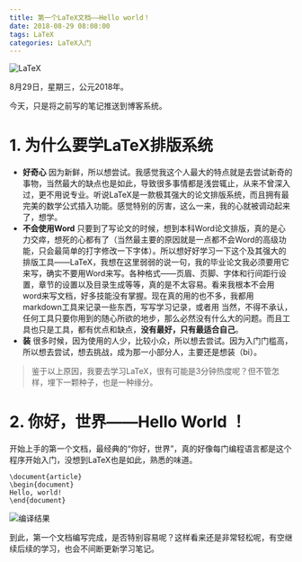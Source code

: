```yaml
---
title: 第一个LaTeX文档——Hello world！
date: 2018-08-29 08:08:00
tags: LaTeX
categories: LaTeX入门
---
```


![LaTeX](https://upload-images.jianshu.io/upload_images/3478485-618ca0df7bcf11e6.png?imageMogr2/auto-orient/strip%7CimageView2/2/w/1240)

8月29日，星期三，公元2018年。

今天，只是将之前写的笔记推送到博客系统。

<!--less-->

# 1. 为什么要学LaTeX排版系统
- **好奇心**
  因为新鲜，所以想尝试。我感觉我这个人最大的特点就是去尝试新奇的事物，当然最大的缺点也是如此，导致很多事情都是浅尝辄止，从来不曾深入过，更不用说专业。听说LaTeX是一款极其强大的论文排版系统，而且拥有最完美的数学公式插入功能。感觉特别的厉害，这么一来，我的心就被调动起来了，想学。
- **不会使用Word**
  只要到了写论文的时候，想到本科Word论文排版，真的是心力交瘁，想死的心都有了（当然最主要的原因就是一点都不会Word的高级功能，只会最简单的打字修改一下字体）。所以想好好学习一下这个及其强大的排版工具——LaTeX，我想在这里弱弱的说一句，我的毕业论文我必须要用它来写，确实不要用Word来写。各种格式——页眉、页脚、字体和行间距行设置，章节的设置以及目录生成等等，真的是不太容易。看来我根本不会用word来写文档，好多技能没有掌握。现在真的用的也不多，我都用markdown工具来记录一些东西，写写学习记录，或者用
  当然，不得不承认，任何工具只要你用到的随心所欲的地步，那么必然没有什么大的问题。而且工具也只是工具，都有优点和缺点，**没有最好，只有最适合自己**。
- **装**
  很多时候，因为使用的人少，比较小众，所以想去尝试。因为入门门槛高，所以想去尝试，想去挑战，成为那一小部分人，主要还是想装（bi）。

> 鉴于以上原因，我要去学习LaTeX，很有可能是3分钟热度呢？但不管怎样，埋下一颗种子，也是一种缘分。

# 2. 你好，世界——Hello World ！
开始上手的第一个文档，最经典的“你好，世界”，真的好像每门编程语言都是这个程序开始入门，没想到LaTeX也是如此，熟悉的味道。

```
\document{article}
\begin{document}
Hello, world!
\end{document}
```

![编译结果](https://upload-images.jianshu.io/upload_images/3478485-0a9292c7f218898c.png?imageMogr2/auto-orient/strip%7CimageView2/2/w/1240)

到此，第一个文档编写完成，是否特别容易呢？这样看来还是非常轻松呢，有空继续后续的学习，也会不间断更新学习笔记。